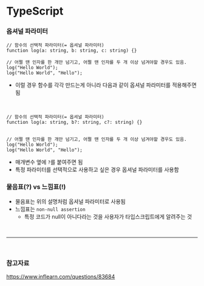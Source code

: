 # TypeScript

### 옵셔널 파라미터

```TS
// 함수의 선택적 파라미터(= 옵셔널 파라미터)
function log(a: string, b: string, c: string) {}

// 어쩔 땐 인자를 한 개만 넘기고, 어쩔 땐 인자를 두 개 이상 넘겨야할 경우도 있음.
log("Hello World");
log("Hello World", "Hello");
```

- 이럴 경우 함수를 각각 만드는게 아니라 다음과 같이 옵셔널 파라미터를 적용해주면 됨

  <br>

```TS
// 함수의 선택적 파라미터(= 옵셔널 파라미터)
function log(a: string, b?: string, c?: string) {}


// 어쩔 땐 인자를 한 개만 넘기고, 어쩔 땐 인자를 두 개 이상 넘겨야할 경우도 있음.
log("Hello World");
log("Hello World", "Hello");
```

- 매개변수 옆에 `?`를 붙여주면 됨
- 특정 파라미터를 선택적으로 사용하고 싶은 경우 옵셔널 파라미터를 사용함

### 물음표(?) vs 느낌표(!)

- 물음표는 위의 설명처럼 옵셔널 파라미터로 사용됨
- 느낌표는 `non-null assertion`
  - 특정 코드가 null이 아니다라는 것을 사용자가 타입스크립트에게 알려주는 것

<br>

---

<br>

### 참고자료

https://www.inflearn.com/questions/83684
